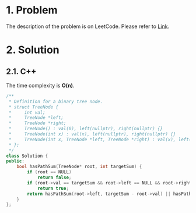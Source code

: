 # 1. Problem

The description of the problem is on LeetCode. Please refer to [Link](https://leetcode.com/problems/path-sum/).

# 2. Solution

## 2.1. C++

The time complexity is **O(n)**.

```cpp
/**
 * Definition for a binary tree node.
 * struct TreeNode {
 *     int val;
 *     TreeNode *left;
 *     TreeNode *right;
 *     TreeNode() : val(0), left(nullptr), right(nullptr) {}
 *     TreeNode(int x) : val(x), left(nullptr), right(nullptr) {}
 *     TreeNode(int x, TreeNode *left, TreeNode *right) : val(x), left(left), right(right) {}
 * };
 */
class Solution {
public:
    bool hasPathSum(TreeNode* root, int targetSum) {
        if (root == NULL)
            return false;
        if (root->val == targetSum && root->left == NULL && root->right == NULL)
            return true;
        return hasPathSum(root->left, targetSum - root->val) || hasPathSum(root->right, targetSum - root->val);
    }
};
```
